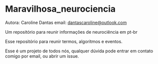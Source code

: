 # Maravilhosa_neurociencia

Autora: Caroline Dantas
email: dantascaroline@outlook.com


Um repositório para reunir informações de neurociência em pt-br

Esse repositório para reunir termos, algoritmos e eventos.

Esse é um projeto de todos nós, qualquer dúvida pode entrar em contato comigo por email, ou abrir um issue.
